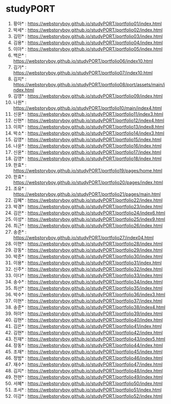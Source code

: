 # studyPORT

01. 황아* : https://webstoryboy.github.io/studyPORT/portfolio01/index.html <br>
02. 박세* : https://webstoryboy.github.io/studyPORT/portfolio02/index.html <br>
03. 김민* : https://webstoryboy.github.io/studyPORT/portfolio03/index.html <br>
04. 김용* : https://webstoryboy.github.io/studyPORT/portfolio04/index.html <br>
05. 이아* : https://webstoryboy.github.io/studyPORT/portfolio05/index.html <br>
06. 백은* : https://webstoryboy.github.io/studyPORT/portfolio06/index10.html <br>
07. 김가* : https://webstoryboy.github.io/studyPORT/portfolio07/index10.html <br>
08. 김지* : https://webstoryboy.github.io/studyPORT/portfolio08/port/assets/main/index.html <br>
09. 김영* : https://webstoryboy.github.io/studyPORT/portfolio09/index.html <br>
10. 나원* : https://webstoryboy.github.io/studyPORT/portfolio10/main/index4.html <br>
11. 신윤* : https://webstoryboy.github.io/studyPORT/portfolio11/index3.html <br>
12. 신현* : https://webstoryboy.github.io/studyPORT/portfolio12/index4.html <br>
13. 이희* : https://webstoryboy.github.io/studyPORT/portfolio13/index8.html <br>
14. 박소* : https://webstoryboy.github.io/studyPORT/portfolio14/index3.html <br>
15. 김영* : https://webstoryboy.github.io/studyPORT/portfolio15/index.html <br>
16. 나윤* : https://webstoryboy.github.io/studyPORT/portfolio16/index.html <br>
17. 신윤* : https://webstoryboy.github.io/studyPORT/portfolio17/index.html <br>
18. 김영* : https://webstoryboy.github.io/studyPORT/portfolio18/index.html <br>
19. 한효* : https://webstoryboy.github.io/studyPORT/portfolio19/pages/home.html <br>
20. 한효* : https://webstoryboy.github.io/studyPORT/portfolio20/pages/index.html <br>
21. 조유* : https://webstoryboy.github.io/studyPORT/portfolio21/pages/main.html <br>
22. 김혜* : https://webstoryboy.github.io/studyPORT/portfolio22/index.html <br>
23. 박경* : https://webstoryboy.github.io/studyPORT/portfolio23/index.html <br>
24. 김은* : https://webstoryboy.github.io/studyPORT/portfolio24/index6.html <br>
25. 이성* : https://webstoryboy.github.io/studyPORT/portfolio25/index9.html <br>
26. 최근* : https://webstoryboy.github.io/studyPORT/portfolio26/index.html <br>
27. 송준* : https://webstoryboy.github.io/studyPORT/portfolio27/index04.html <br>
28. 이현* : https://webstoryboy.github.io/studyPORT/portfolio28/index.html <br>
29. 강동* : https://webstoryboy.github.io/studyPORT/portfolio29/index.html <br>
30. 박준* : https://webstoryboy.github.io/studyPORT/portfolio30/index.html <br>
31. 이용* : https://webstoryboy.github.io/studyPORT/portfolio31/index.html <br>
32. 신주* : https://webstoryboy.github.io/studyPORT/portfolio32/index.html <br>
33. 이다* : https://webstoryboy.github.io/studyPORT/portfolio33/index.html <br>
34. 송수* : https://webstoryboy.github.io/studyPORT/portfolio34/index.html <br>
35. 최선* : https://webstoryboy.github.io/studyPORT/portfolio35/index.html <br>
36. 박수* : https://webstoryboy.github.io/studyPORT/portfolio36/index3.html <br>
37. 이현* : https://webstoryboy.github.io/studyPORT/portfolio37/index.html <br>
38. 송준* : https://webstoryboy.github.io/studyPORT/portfolio38/index4.html <br>
39. 허아* : https://webstoryboy.github.io/studyPORT/portfolio39/index.html <br>
40. 김현* : https://webstoryboy.github.io/studyPORT/portfolio40/index.html <br>
41. 김은* : https://webstoryboy.github.io/studyPORT/portfolio41/index.html <br>
42. 김현* : https://webstoryboy.github.io/studyPORT/portfolio42/index.html <br>
43. 진재* : https://webstoryboy.github.io/studyPORT/portfolio43/index5.html <br>
44. 장동* : https://webstoryboy.github.io/studyPORT/portfolio44/index.html <br>
45. 조재* : https://webstoryboy.github.io/studyPORT/portfolio45/index.html <br>
46. 정범* : https://webstoryboy.github.io/studyPORT/portfolio46/index.html <br>
47. 재수* : https://webstoryboy.github.io/studyPORT/portfolio47/index.html <br>
48. 김지* : https://webstoryboy.github.io/studyPORT/portfolio48/index.html <br>
49. 전현* : https://webstoryboy.github.io/studyPORT/portfolio49/index.html <br>
50. 서혜* : https://webstoryboy.github.io/studyPORT/portfolio50/index.html <br>
51. 조서* : https://webstoryboy.github.io/studyPORT/portfolio51/index.html <br>
52. 이강* : https://webstoryboy.github.io/studyPORT/portfolio52/index.html <br>
